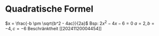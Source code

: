 # Quadratische Formel 
$x = \frac{-b \pm \sqrt{b^2 - 4ac}}{2a}$
Bsp:		$2x^2 - 4x - 6 = 0$
		$a = 2, \, b = -4, \, c = -6$
Beschränktheit  [[20241120004454]]